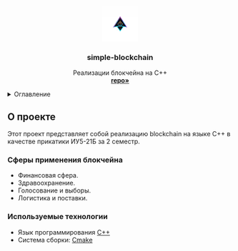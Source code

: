 <!-- PROJECT LOGO -->
<br />
<div align="center">
  <a href="https://github.com/SergeyBarshin/simple-blockchain">
    <img src="images/logo.png" alt="Logo" width="80" height="80">
  </a>

<h3 align="center">simple-blockchain</h3>

  <p align="center">
    Реализации блокчейна на C++
    <br />
    <a href="https://github.com/SergeyBarshin/simple-blockchain"><strong>repo»</strong></a>
  </p>
</div>

<!-- Оглавление -->
<details>
  <summary>Оглавление</summary>
  <ol>
    <li>
      <a href="#о-проекте">О проекте</a>
      <ul>
        <li><a href="#сферы-применения-блокчейна">Сферы применения блокчейна</a></li>
        <li><a href="#используемые-технологии">Используемые технологии</a></li>
      </ul>
    </li>
    <li>
      <a href="#принцип-работы">Принцип работы</a>
      <ul>
      </ul>
    </li>
    <li><a href="#демонстрация-работы">Демонстрация работы</a></li>
    <li><a href="#полезная-информация">Полезная информация</a></li>
  </ol>
</details>

<!-- О проекте -->

## О проекте

Этот проект представляет собой реализацию blockchain на языке C++ в качестве прикатики ИУ5-21Б за 2 семестр.

### Сферы применения блокчейна

- Финансовая сфера.
- Здравоохранение.
- Голосование и выборы.
- Логистика и поставки.

### Используемые технологии

- Язык программирования [С++](https://ru.wikipedia.org/wiki/C%2B%2B)
- Система сборки: [Cmake](https://cmake.org)
